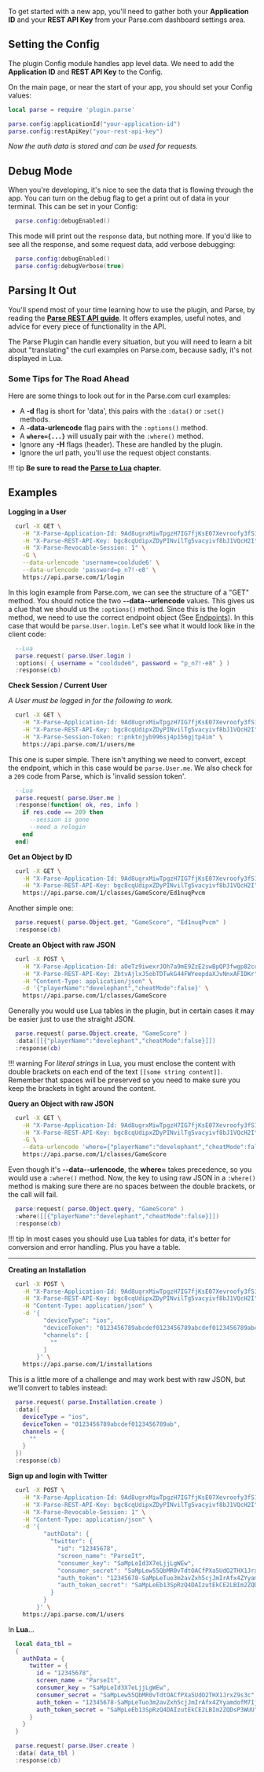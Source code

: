 To get started with a new app, you'll need to gather both your __Application ID__ and your __REST API Key__ from your Parse.com dashboard settings area.

## Setting the Config

The plugin Config module handles app level data. We need to add the __Application ID__ and __REST API Key__ to the Config.

On the main page, or near the start of your app, you should set your Config values:

```lua
local parse = require 'plugin.parse'

parse.config:applicationId("your-application-id")
parse.config:restApiKey("your-rest-api-key")

```

*Now the auth data is stored and can be used for requests.*

## Debug Mode

When you're developing, it's nice to see the data that is flowing through the app. You can turn on the debug flag to get a print out of data in your terminal. This can be set in your Config:

```lua
  parse.config:debugEnabled()
```

This mode will print out the `response` data, but nothing more. If you'd like to see all the response, and some request data, add verbose debugging:

```lua
  parse.config:debugEnabled()
  parse.config:debugVerbose(true)
```

## Parsing It Out

You'll spend most of your time learning how to use the plugin, and Parse, by reading the [__Parse REST API guide__](https://www.parse.com/docs/rest/guide). It offers examples, useful notes, and advice for every piece of functionality in the API.

The Parse Plugin can handle every situation, but you will need to learn a bit about "translating" the curl examples on Parse.com, because sadly, it's not displayed in Lua.

### Some Tips for The Road Ahead

Here are some things to look out for in the Parse.com curl examples:

* A __-d__ flag is short for 'data', this pairs with the `:data()` or `:set()` methods.
* A __-data-urlencode__ flag pairs with the `:options()` method.
* A __`where={...}`__ will usually pair with the `:where()` method.
* Ignore any __-H__ flags (header). These are handled by the plugin.
* Ignore the url path, you'll use the request object constants.

!!! tip
    __Be sure to read the [Parse to Lua](CH3_Usage.md) chapter.__

## Examples

__Logging in a User__

```bash
  curl -X GET \
    -H "X-Parse-Application-Id: 9Ad8ugrxMiwTpgzH7IG7fjKsE07Xevroofy3fS1K" \
    -H "X-Parse-REST-API-Key: bgc8cqUdipxZDyPINvilTg5vacyivf8bJ1VQcH2I" \
    -H "X-Parse-Revocable-Session: 1" \
    -G \
    --data-urlencode 'username=cooldude6' \
    --data-urlencode 'password=p_n7!-e8' \
    https://api.parse.com/1/login
```

In this login example from Parse.com, we can see the structure of a "GET" method. You should notice the two __--data--urlencode__ values. This gives us a clue that we should us the `:options()` method. Since this is the login method, we need to use the correct endpoint object (See [Endpoints](CH4_Usage.md)). In this case that would be `parse.User.login`. Let's see what it would look like in the client code:

```lua
  --Lua
  parse.request( parse.User.login )
  :options( { username = "cooldude6", password = "p_n7!-e8" } )
  :response(cb)
```

__Check Session / Current User__

*A User must be logged in for the following to work.*

```bash
  curl -X GET \
    -H "X-Parse-Application-Id: 9Ad8ugrxMiwTpgzH7IG7fjKsE07Xevroofy3fS1K" \
    -H "X-Parse-REST-API-Key: bgc8cqUdipxZDyPINvilTg5vacyivf8bJ1VQcH2I" \
    -H "X-Parse-Session-Token: r:pnktnjyb996sj4p156gjtp4im" \
    https://api.parse.com/1/users/me
```

This one is super simple. There isn't anything we need to convert, except the endpoint, which in this case would be `parse.User.me`. We also check for a `209` code from Parse, which is 'invalid session token'.

```lua
  --Lua
  parse.request( parse.User.me )
  :response(function( ok, res, info )
    if res.code == 209 then
      --session is gone
      --need a relogin
    end
  end)
```

__Get an Object by ID__

```bash
  curl -X GET \
    -H "X-Parse-Application-Id: 9Ad8ugrxMiwTpgzH7IG7fjKsE07Xevroofy3fS1K" \
    -H "X-Parse-REST-API-Key: bgc8cqUdipxZDyPINvilTg5vacyivf8bJ1VQcH2I" \
    https://api.parse.com/1/classes/GameScore/Ed1nuqPvcm
```

Another simple one:

```lua
  parse.request( parse.Object.get, "GameScore", "Ed1nuqPvcm" )
  :response(cb)
```

__Create an Object with raw JSON__

```bash
  curl -X POST \
    -H "X-Parse-Application-Id: aOeTz9iwexrJOh7a9mE9ZzE2swBpQP3fwgp82cdV" \
    -H "X-Parse-REST-API-Key: ZbtvAjlxJ5obTDTwkG44FWYeepdaXJvNnxAFIDKr" \
    -H "Content-Type: application/json" \
    -d '{"playerName":"develephant","cheatMode":false}' \
    https://api.parse.com/1/classes/GameScore
```

Generally you would use Lua tables in the plugin, but in certain cases it may be easier just to use the straight JSON.

```lua
  parse.request( parse.Object.create, "GameScore" )
  :data([[{"playerName":"develephant","cheatMode":false}]])
  :response(cb)
```

!!! warning
    For *literal strings* in Lua, you must enclose the content with double brackets on each end of the text `[[some string content]]`. Remember that spaces will be preserved so you need to make sure you keep the brackets in tight around the content.

__Query an Object with raw JSON__

```bash
  curl -X GET \
    -H "X-Parse-Application-Id: 9Ad8ugrxMiwTpgzH7IG7fjKsE07Xevroofy3fS1K" \
    -H "X-Parse-REST-API-Key: bgc8cqUdipxZDyPINvilTg5vacyivf8bJ1VQcH2I" \
    -G \
    --data-urlencode 'where={"playerName":"develephant","cheatMode":false}' \
    https://api.parse.com/1/classes/GameScore
```

Even though it's __--data--urlencode__, the __where=__ takes precedence, so you would use a `:where()` method. Now, the key to using raw JSON in a `:where()` method is making sure there are no spaces between the double brackets, or the call will fail.

```lua
  parse:request( parse.Object.query, "GameScore" )
  :where([[{"playerName":"develephant","cheatMode":false}]])
  :response(cb)
```

!!! tip
    In most cases you should use Lua tables for data, it's better for conversion and error handling. Plus you have a table.

---

__Creating an Installation__

```bash
  curl -X POST \
    -H "X-Parse-Application-Id: 9Ad8ugrxMiwTpgzH7IG7fjKsE07Xevroofy3fS1K" \
    -H "X-Parse-REST-API-Key: bgc8cqUdipxZDyPINvilTg5vacyivf8bJ1VQcH2I" \
    -H "Content-Type: application/json" \
    -d '{
          "deviceType": "ios",
          "deviceToken": "0123456789abcdef0123456789abcdef0123456789abcdef0123456789abcdef",
          "channels": [
            ""
          ]
        }' \
    https://api.parse.com/1/installations
```

This is a little more of a challenge and may work best with raw JSON, but we'll convert to tables instead:

```lua
  parse.request( parse.Installation.create )
  :data({
    deviceType = "ios",
    deviceToken = "0123456789abcdef0123456789ab",
    channels = {
      ""
    }
  })
  :response(cb)
```

__Sign up and login with Twitter__

```bash
  curl -X POST \
    -H "X-Parse-Application-Id: 9Ad8ugrxMiwTpgzH7IG7fjKsE07Xevroofy3fS1K" \
    -H "X-Parse-REST-API-Key: bgc8cqUdipxZDyPINvilTg5vacyivf8bJ1VQcH2I" \
    -H "X-Parse-Revocable-Session: 1" \
    -H "Content-Type: application/json" \
    -d '{
          "authData": {
            "twitter": {
              "id": "12345678",
              "screen_name": "ParseIt",
              "consumer_key": "SaMpLeId3X7eLjjLgWEw",
              "consumer_secret": "SaMpLew55QbMR0vTdtOACfPXa5UdO2THX1JrxZ9s3c",
              "auth_token": "12345678-SaMpLeTuo3m2avZxh5cjJmIrAfx4ZYyamdofM7IjU",
              "auth_token_secret": "SaMpLeEb13SpRzQ4DAIzutEkCE2LBIm2ZQDsP3WUU"
            }
          }
        }' \
    https://api.parse.com/1/users
```
  
In __Lua__...


```lua
  local data_tbl =
  {
    authData = {
      twitter = {
        id = "12345678",
        screen_name = "ParseIt",
        consumer_key = "SaMpLeId3X7eLjjLgWEw",
        consumer_secret = "SaMpLew55QbMR0vTdtOACfPXa5UdO2THX1JrxZ9s3c",
        auth_token = "12345678-SaMpLeTuo3m2avZxh5cjJmIrAfx4ZYyamdofM7IjU",
        auth_token_secret = "SaMpLeEb13SpRzQ4DAIzutEkCE2LBIm2ZQDsP3WUU"
      }
    }
  }

  parse.request( parse.User.create )
  :data( data_tbl )
  :response(cb)
```

